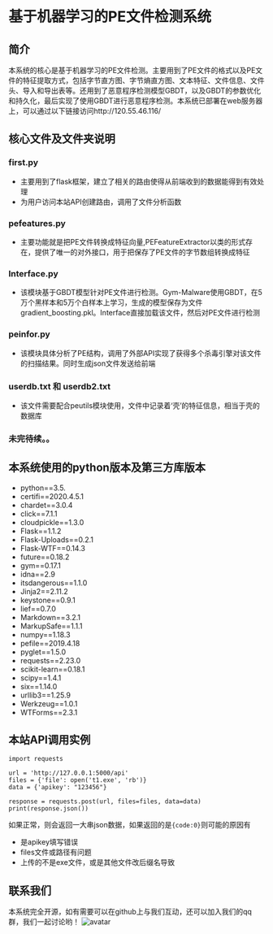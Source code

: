 # 基于机器学习的PE文件检测系统
## 简介
本系统的核心是基于机器学习的PE文件检测。主要用到了PE文件的格式以及PE文件的特征提取方式，包括字节直方图、字节熵直方图、文本特征、文件信息、文件头、导入和导出表等。还用到了恶意程序检测模型GBDT，以及GBDT的参数优化和持久化，最后实现了使用GBDT进行恶意程序检测。本系统已部署在web服务器上，可以通过以下链接访问http://120.55.46.116/
## 核心文件及文件夹说明
### first.py
* 主要用到了flask框架，建立了相关的路由使得从前端收到的数据能得到有效处理
* 为用户访问本站API创建路由，调用了文件分析函数
### pefeatures.py
* 主要功能就是把PE文件转换成特征向量,PEFeatureExtractor以类的形式存在，提供了唯一的对外接口，用于把保存了PE文件的字节数组转换成特征
### Interface.py
* 该模块基于GBDT模型针对PE文件进行检测。Gym-Malware使用GBDT，在5万个黑样本和5万个白样本上学习，生成的模型保存为文件gradient_boosting.pkl。Interface直接加载该文件，然后对PE文件进行检测
### peinfor.py
* 该模块具体分析了PE结构，调用了外部API实现了获得多个杀毒引擎对该文件的扫描结果。同时生成json文件发送给前端
### userdb.txt 和 userdb2.txt
* 该文件需要配合peutils模块使用，文件中记录着‘壳’的特征信息，相当于壳的数据库
### 未完待续。。
## 本系统使用的python版本及第三方库版本
* python==3.5.
* certifi==2020.4.5.1
* chardet==3.0.4
* click==7.1.1
* cloudpickle==1.3.0
* Flask==1.1.2
* Flask-Uploads==0.2.1
* Flask-WTF==0.14.3
* future==0.18.2
* gym==0.17.1
* idna==2.9
* itsdangerous==1.1.0
* Jinja2==2.11.2
* keystone==0.9.1
* lief==0.7.0
* Markdown==3.2.1
* MarkupSafe==1.1.1
* numpy==1.18.3
* pefile==2019.4.18
* pyglet==1.5.0
* requests==2.23.0
* scikit-learn==0.18.1
* scipy==1.4.1
* six==1.14.0
* urllib3==1.25.9
* Werkzeug==1.0.1
* WTForms==2.3.1

## 本站API调用实例
    import requests

    url = 'http://127.0.0.1:5000/api'
    files = {'file': open('t1.exe', 'rb')}
    data = {'apikey': "123456"}

    response = requests.post(url, files=files, data=data)
    print(response.json())
如果正常，则会返回一大串json数据，如果返回的是`{code:0}`则可能的原因有
* 是apikey填写错误
* files文件或路径有问题
* 上传的不是exe文件，或是其他文件改后缀名导致
## 联系我们
本系统完全开源，如有需要可以在github上与我们互动，还可以加入我们的qq群，我们一起讨论哟！
![avatar](https://github.com/dongchendong/malware/blob/master/%E8%81%94%E7%B3%BB%E6%88%91%E4%BB%AC.jpg)

